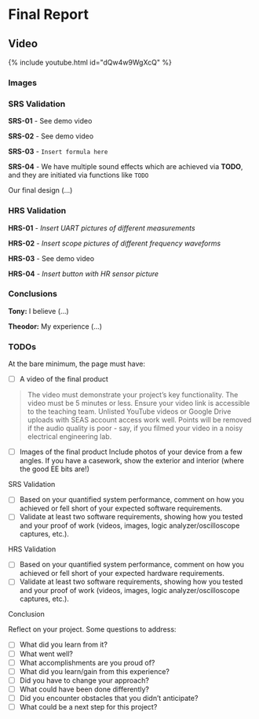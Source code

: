 # Final Report

## Video

{% include youtube.html id="dQw4w9WgXcQ" %}

### Images

### SRS Validation

**SRS-01** - See demo video

**SRS-02** - See demo video

**SRS-03** - `Insert formula here`

**SRS-04** - We have multiple sound effects which are achieved via **TODO**, and they are initiated via functions like `TODO`

Our final design (...)

### HRS Validation

**HRS-01** - *Insert UART pictures of different measurements*

**HRS-02** - *Insert scope pictures of different frequency waveforms*

**HRS-03** - See demo video

**HRS-04** - *Insert button with HR sensor picture*

### Conclusions

**Tony:** I believe (...)

**Theodor:** My experience (...)

### TODOs

At the bare minimum, the page must have:

- [ ] A video of the final product

>The video must demonstrate your project’s key functionality.
>The video must be 5 minutes or less.
>Ensure your video link is accessible to the teaching team. Unlisted YouTube videos or Google Drive uploads with SEAS account access work well.
>Points will be removed if the audio quality is poor - say, if you filmed your video in a noisy electrical engineering lab.

- [ ] Images of the final product
        Include photos of your device from a few angles.
        If you have a casework, show the exterior and interior (where the good EE bits are!)

SRS Validation

- [ ] Based on your quantified system performance, comment on how you achieved or fell short of your expected software requirements.
- [ ] Validate at least two software requirements, showing how you tested and your proof of work (videos, images, logic analyzer/oscilloscope captures, etc.).

HRS Validation

- [ ] Based on your quantified system performance, comment on how you achieved or fell short of your expected hardware requirements.
- [ ] Validate at least two software requirements, showing how you tested and your proof of work (videos, images, logic analyzer/oscilloscope captures, etc.).

Conclusion

Reflect on your project. Some questions to address:

- [ ] What did you learn from it?
- [ ] What went well?
- [ ] What accomplishments are you proud of?
- [ ] What did you learn/gain from this experience?
- [ ] Did you have to change your approach?
- [ ] What could have been done differently?
- [ ] Did you encounter obstacles that you didn’t anticipate?
- [ ] What could be a next step for this project?
